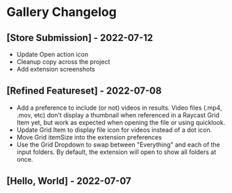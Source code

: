 # Gallery Changelog

## [Store Submission] - 2022-07-12

- Update Open action icon
- Cleanup copy across the project
- Add extension screenshots

## [Refined Featureset] - 2022-07-08

- Add a preference to include (or not) videos in results. Video files (.mp4, .mov, etc) don't display a thumbnail when referenced in a Raycast Grid Item yet, but work as expected when opening the file or using quicklook.
- Update Grid Item to display file icon for videos instead of a dot icon.
- Move Grid itemSize into the extension preferences
- Use the Grid Dropdown to swap between "Everything" and each of the input folders. By default, the extension will open to show all folders at once.

## [Hello, World] - 2022-07-07